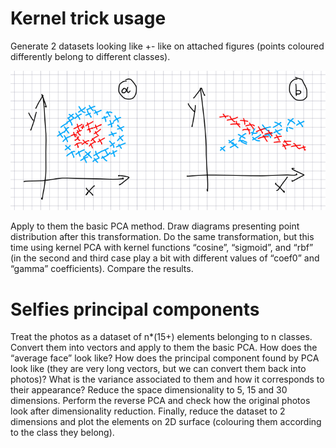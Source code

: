# Kernel trick usage
Generate 2 datasets looking like +- like on attached figures (points coloured differently belong to different classes). 
<p align="center">
  <img src="PCA%231.png"/>
</p>
Apply to them the basic PCA method. Draw diagrams presenting point distribution after this transformation. 
Do the same transformation, but this time using kernel PCA with kernel functions “cosine”, “sigmoid”, and “rbf” 
(in the second and third case play a bit with different values of “coef0” and “gamma” coefficients). Compare the results. 

# Selfies principal components
Treat the photos as a dataset of n*(15+) elements belonging to n classes. Convert them into vectors and apply to them the basic PCA. 
How does the “average face” look like? How does the principal component found by PCA look like (they are very long vectors, 
but we can convert them back into photos)? What is the variance associated to them and how it corresponds to their appearance? 
Reduce the space dimensionality to 5, 15 and 30 dimensions. 
Perform the reverse PCA and check how the original photos look after dimensionality reduction. Finally, 
reduce the dataset to 2 dimensions and plot the elements on 2D surface (colouring them according to the class they belong).
